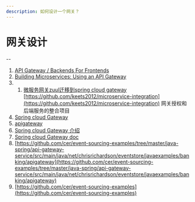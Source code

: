 ```yaml
---
description: 如何设计一个网关？
---
```


# 网关设计



--

1. [API Gateway / Backends For Frontends](https://microservices.io/patterns/apigateway.html)
2. [Building Microservices: Using an API Gateway](https://www.nginx.com/blog/building-microservices-using-an-api-gateway/)
3.  1. [微服务网关zuul迁移到spring cloud gateway ](https://juejin.im/post/5ba8daa56fb9a05cfe486ebf)   [https://github.com/keets2012/microservice-integration](https://github.com/keets2012/microservice-integration) 网关授权和后端服务的整合项目
   2. [Spring cloud Gateway](https://github.com/spring-cloud/spring-cloud-gateway)
   3. [apigateway](https://github.com/microservices-patterns/ftgo-application/tree/master/ftgo-api-gateway/src/main/java/net/chrisrichardson/ftgo/apiagateway)
   4. [Spring cloud Gateway 介绍](https://www.throwable.club/2019/05/03/spring-cloud-gateway-guide/#%E7%AE%80%E4%BB%8B)
   5. [Spring cloud Gateway doc](https://cloud.spring.io/spring-cloud-gateway/reference/html/#gateway-starter)
   6. [https://github.com/cer/event-sourcing-examples/tree/master/java-spring/api-gateway-service/src/main/java/net/chrisrichardson/eventstore/javaexamples/banking/apigateway](https://github.com/cer/event-sourcing-examples/tree/master/java-spring/api-gateway-service/src/main/java/net/chrisrichardson/eventstore/javaexamples/banking/apigateway) 
   7. [https://github.com/cer/event-sourcing-examples](https://github.com/cer/event-sourcing-examples)


